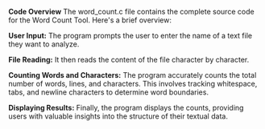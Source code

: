 **Code Overview**
The word_count.c file contains the complete source code for the Word Count Tool. Here's a brief overview:

**User Input:** The program prompts the user to enter the name of a text file they want to analyze.

**File Reading:** It then reads the content of the file character by character.

**Counting Words and Characters:** The program accurately counts the total number of words, lines, and characters. This involves tracking whitespace, tabs, and newline characters to determine word boundaries.

**Displaying Results:** Finally, the program displays the counts, providing users with valuable insights into the structure of their textual data.
